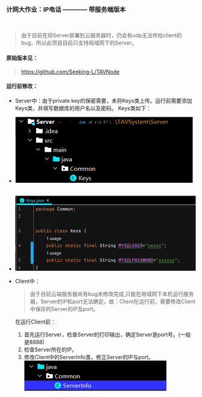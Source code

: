 ### 计网大作业：IP电话  ———— 带服务端版本
<br>

> 由于目前在将Server部署到云服务器时，仍会有udp无法传给client的bug，所以此项目目前只支持局域网下的Server。

#### 原始版本见：
> https://github.com/Seeking-L/TAVNode


#### 运行前修改：
- Server中：由于private key的保密需要，未将Keys类上传。运行前需要添加Keys类，并填写数据库的用户名以及密码。 Keys类如下：<br>
- ![image](READMEImgs/1.png)<br><br>
- ![image](READMEImgs/2.png)

- Client中：<br>
    > 由于目前云端服务器尚有bug未修改完成,只能在局域网下本机运行服务器，Server的IP和port无法确定。故：Client在运行前，需要修改Client中保存的Server的IP及port。
    
    在运行Client前：<br>
  1. 首先运行Server，检查Server的打印输出，确定Server是port号。(一般是8888)<br>
  2. 检查Server所在的IP。<br>
  3. 修改Client中的ServerInfo类，修正Server的IP与port。<br>
   ![image](READMEImgs/3.png)